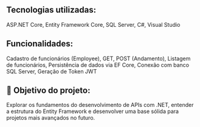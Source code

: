 ## Tecnologias utilizadas:
ASP.NET Core,
Entity Framework Core,
SQL Server,
C#,
Visual Studio 

## Funcionalidades:
Cadastro de funcionários (Employee), 
GET, POST (Andamento), 
Listagem de funcionários, 
Persistência de dados via EF Core,
Conexão com banco SQL Server,
Geração de Token JWT

## 🎯 Objetivo do projeto:
Explorar os fundamentos do desenvolvimento de APIs com .NET, entender a estrutura do Entity Framework e desenvolver uma base sólida para projetos mais avançados no futuro.
